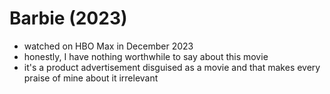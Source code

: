 # Barbie (2023)

- watched on HBO Max in December 2023
- honestly, I have nothing worthwhile to say about this movie
- it's a product advertisement disguised as a movie and that makes every praise of mine about it irrelevant
